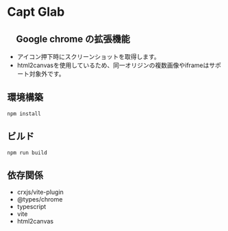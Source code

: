 # Capt Glab
## 　Google chrome の拡張機能
- アイコン押下時にスクリーンショットを取得します。
- html2canvasを使用しているため、同一オリジンの複数画像やiframeはサポート対象外です。

## 環境構築
```node
npm install
```

## ビルド
```node
npm run build
```

## 依存関係
- crxjs/vite-plugin
- @types/chrome
- typescript
- vite
- html2canvas
